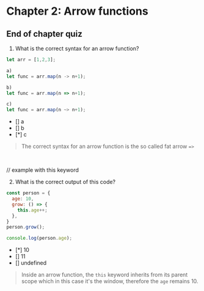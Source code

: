 # Chapter 2: Arrow functions

## End of chapter quiz

1) What is the correct syntax for an arrow function?

```js
let arr = [1,2,3];

a)
let func = arr.map(n -> n+1);

b)
let func = arr.map(n => n+1);

c)
let func = arr.map(n ~> n+1);
```

- [] a
- [] b
- [*] c


> The correct syntax for an arrow function is the so called fat arrow `=>`

&nbsp;


// example with this keyword

2) What is the correct output of this code?

``` js
const person = {
  age: 10,
  grow: () => {
    this.age++;
  },
}
person.grow();

console.log(person.age);
```

- [*] 10
- [] 11
- [] undefined

> Inside an arrow function, the `this` keyword inherits from its parent scope which in this case it's the window, therefore the `age` remains 10.

